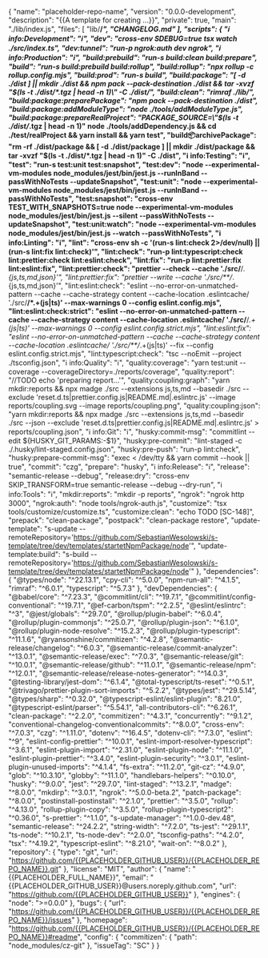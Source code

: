 {
  "name": "placeholder-repo-name",
  "version": "0.0.0-development",
  "description": "{{A template for creating ...}}",
  "private": true,
  "main": "./lib/index.js",
  "files": [
    "lib/**/*",
    "CHANGELOG.md"
  ],
  "scripts": {
    "ℹ️ info:Development": "ℹ️",
    "dev": "cross-env SDEBUG=true tsx watch ./src/index.ts",
    "dev:tunnel": "run-p ngrok:auth dev ngrok",
    "ℹ️ info:Production": "ℹ️",
    "build:prebuild": "run-s build:clean build:prepare",
    "build": "run-s build:prebuild build:rollup",
    "build:rollup": "npx rollup -c rollup.config.mjs",
    "build:prod": "run-s build",
    "build:package": "[ -d ./dist ] || mkdir ./dist && npm pack --pack-destination ./dist &&  tar -xvzf \"$(ls -t ./dist/*.tgz | head -n 1)\" -C ./dist/",
    "build:clean": "rimraf ./lib/",
    "build:package:preparePackage": "npm pack --pack-destination ./dist",
    "build:package:addModuleType": "node ./tools/addModuleType.js",
    "build:package:prepareRealProject": "PACKAGE_SOURCE=\"$(ls -t ./dist/*.tgz | head -n 1)\" node ./tools/addDependency.js && cd ./test/realProject && yarn install && yarn test",
    "build:package:archivePackage": "rm -rf ./dist/package && [ -d ./dist/package ] || mkdir ./dist/package && tar -xvzf \"$(ls -t ./dist/*.tgz | head -n 1)\" -C ./dist",
    "ℹ️ info:Testing": "ℹ️",
    "test": "run-s test:unit test:snapshot",
    "test:dev": "node --experimental-vm-modules node_modules/jest/bin/jest.js --runInBand --passWithNoTests --updateSnapshot",
    "test:unit": "node --experimental-vm-modules node_modules/jest/bin/jest.js --runInBand --passWithNoTests",
    "test:snapshot": "cross-env TEST_WITH_SNAPSHOTS=true node --experimental-vm-modules node_modules/jest/bin/jest.js --silent --passWithNoTests --updateSnapshot",
    "test:unit:watch": "node --experimental-vm-modules node_modules/jest/bin/jest.js --watch --passWithNoTests",
    "ℹ️ info:Linting": "ℹ️",
    "lint": "cross-env sh -c '(run-s lint:check 2>/dev/null) || (run-s lint:fix lint:check)'",
    "lint:check": "run-p lint:typescript:check lint:prettier:check lint:eslint:check",
    "lint:fix": "run-p lint:prettier:fix lint:eslint:fix",
    "lint:prettier:check": "prettier --check --cache './src/**/*.{js,ts,md,json}'",
    "lint:prettier:fix": "prettier --write --cache './src/**/*.{js,ts,md,json}'",
    "lint:eslint:check": "eslint --no-error-on-unmatched-pattern --cache --cache-strategy content --cache-location .eslintcache/ './src/**/*.+(js|ts)' --max-warnings 0 --config eslint.config.mjs",
    "lint:eslint:check:strict": "eslint --no-error-on-unmatched-pattern --cache --cache-strategy content --cache-location .eslintcache/ './src/**/*.+(js|ts)' --max-warnings 0 --config eslint.config.strict.mjs",
    "lint:eslint:fix": "eslint --no-error-on-unmatched-pattern --cache --cache-strategy content --cache-location .eslintcache/ './src/**/*.+(js|ts)' --fix --config eslint.config.strict.mjs",
    "lint:typescript:check": "tsc --noEmit --project ./tsconfig.json",
    "ℹ️ info:Quality": "ℹ️",
    "quality:coverage": "yarn test:unit --coverage --coverageDirectory=./reports/coverage",
    "quality:report": "//TODO echo 'preparing report...'",
    "quality:coupling:graph": "yarn mkdir:reports && npx madge ./src --extensions js,ts,md --basedir ./src --exclude 'reset.d.ts|prettier.config.js|README.md|.eslintrc.js' --image reports/coupling.svg --image reports/coupling.png",
    "quality:coupling:json": "yarn mkdir:reports && npx madge ./src --extensions js,ts,md --basedir ./src --json --exclude 'reset.d.ts|prettier.config.js|README.md|.eslintrc.js' > reports/coupling.json",
    "ℹ️ info:Git": "ℹ️",
    "husky:commit-msg": "commitlint --edit ${HUSKY_GIT_PARAMS:-$1}",
    "husky:pre-commit": "lint-staged -c ./.husky/lint-staged.config.json",
    "husky:pre-push": "run-p lint:check",
    "husky:prepare-commit-msg": "exec < /dev/tty && yarn commit --hook || true",
    "commit": "czg",
    "prepare": "husky",
    "ℹ️ info:Release": "ℹ️",
    "release": "semantic-release --debug",
    "release:dry": "cross-env SKIP_TRANSFORM=true semantic-release --debug --dry-run",
    "ℹ️ info:Tools": "ℹ️",
    "mkdir:reports": "mkdir -p reports",
    "ngrok": "ngrok http 3000",
    "ngrok:auth": "node tools/ngrok-auth.js",
    "customize": "tsx tools/customize/customize.ts",
    "customize:clean": "echo TODO [SC-148]",
    "prepack": "clean-package",
    "postpack": "clean-package restore",
    "update-template": "s-update --remoteRepository='https://github.com/SebastianWesolowski/s-template/tree/dev/templates/startetNpmPackage/node'",
    "update-template:build": "s-build --remoteRepository='https://github.com/SebastianWesolowski/s-template/tree/dev/templates/startetNpmPackage/node'"
  },
  "dependencies": {
    "@types/node": "^22.13.1",
    "cpy-cli": "^5.0.0",
    "npm-run-all": "^4.1.5",
    "rimraf": "^6.0.1",
    "typescript": "^5.7.3"
  },
  "devDependencies": {
    "@babel/core": "^7.23.3",
    "@commitlint/cli": "^19.7.1",
    "@commitlint/config-conventional": "^19.7.1",
    "@ef-carbon/tspm": "^2.2.5",
    "@eslint/eslintrc": "^3",
    "@jest/globals": "^29.7.0",
    "@rollup/plugin-babel": "^6.0.4",
    "@rollup/plugin-commonjs": "^25.0.7",
    "@rollup/plugin-json": "^6.1.0",
    "@rollup/plugin-node-resolve": "^15.2.3",
    "@rollup/plugin-typescript": "^11.1.6",
    "@ryansonshine/commitizen": "^4.2.8",
    "@semantic-release/changelog": "^6.0.3",
    "@semantic-release/commit-analyzer": "^13.0.1",
    "@semantic-release/exec": "^7.0.3",
    "@semantic-release/git": "^10.0.1",
    "@semantic-release/github": "^11.0.1",
    "@semantic-release/npm": "^12.0.1",
    "@semantic-release/release-notes-generator": "^14.0.3",
    "@testing-library/jest-dom": "^6.1.4",
    "@total-typescript/ts-reset": "^0.5.1",
    "@trivago/prettier-plugin-sort-imports": "^5.2.2",
    "@types/jest": "^29.5.14",
    "@types/sharp": "^0.32.0",
    "@typescript-eslint/eslint-plugin": "8.21.0",
    "@typescript-eslint/parser": "^5.54.1",
    "all-contributors-cli": "^6.26.1",
    "clean-package": "^2.2.0",
    "commitizen": "^4.3.1",
    "concurrently": "^9.1.2",
    "conventional-changelog-conventionalcommits": "^8.0.0",
    "cross-env": "^7.0.3",
    "czg": "^1.11.0",
    "dotenv": "^16.4.5",
    "dotenv-cli": "^7.3.0",
    "eslint": "^9",
    "eslint-config-prettier": "^10.0.1",
    "eslint-import-resolver-typescript": "^3.6.1",
    "eslint-plugin-import": "^2.31.0",
    "eslint-plugin-node": "^11.1.0",
    "eslint-plugin-prettier": "^3.4.0",
    "eslint-plugin-security": "^3.0.1",
    "eslint-plugin-unused-imports": "^4.1.4",
    "fs-extra": "^11.2.0",
    "git-cz": "^4.9.0",
    "glob": "^10.3.10",
    "globby": "^11.1.0",
    "handlebars-helpers": "^0.10.0",
    "husky": "^9.0.0",
    "jest": "^29.7.0",
    "lint-staged": "^13.2.1",
    "madge": "^8.0.0",
    "mkdirp": "^3.0.1",
    "ngrok": "^5.0.0-beta.2",
    "patch-package": "^8.0.0",
    "postinstall-postinstall": "^2.1.0",
    "prettier": "^3.5.0",
    "rollup": "^4.13.0",
    "rollup-plugin-copy": "^3.5.0",
    "rollup-plugin-typescript2": "^0.36.0",
    "s-prettier": "^1.1.0",
    "s-update-manager": "^1.0.0-dev.48",
    "semantic-release": "^24.2.2",
    "string-width": "^7.2.0",
    "ts-jest": "^29.1.1",
    "ts-node": "^10.2.1",
    "ts-node-dev": "^2.0.0",
    "tsconfig-paths": "^4.2.0",
    "tsx": "^4.19.2",
    "typescript-eslint": "^8.21.0",
    "wait-on": "^8.0.2"
  },
  "repository": {
    "type": "git",
    "url": "https://github.com/{{PLACEHOLDER_GITHUB_USER}}/{{PLACEHOLDER_REPO_NAME}}.git"
  },
  "license": "MIT",
  "author": {
    "name": "{{PLACEHOLDER_FULL_NAME}}",
    "email": "{{PLACEHOLDER_GITHUB_USER}}@users.noreply.github.com",
    "url": "https://github.com/{{PLACEHOLDER_GITHUB_USER}}"
  },
  "engines": {
    "node": ">=0.0.0"
  },
  "bugs": {
    "url": "https://github.com/{{PLACEHOLDER_GITHUB_USER}}/{{PLACEHOLDER_REPO_NAME}}/issues"
  },
  "homepage": "https://github.com/{{PLACEHOLDER_GITHUB_USER}}/{{PLACEHOLDER_REPO_NAME}}#readme",
  "config": {
    "commitizen": {
      "path": "node_modules/cz-git"
    },
    "issueTag": "SC"
  }
}
